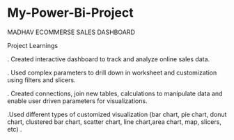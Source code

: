 # My-Power-Bi-Project
MADHAV ECOMMERSE SALES DASHBOARD

Project Learnings

. Created interactive dashboard to track and analyze online sales data.

. Used complex parameters to drill down in worksheet and
customization using filters and slicers.

. Created connections, join new tables, calculations to manipulate
data and enable user driven parameters for visualizations.

.Used different types of customized visualization (bar chart, pie chart, donut chart,
clustered bar chart, scatter chart, line chart,area chart, map, slicers, etc) .
